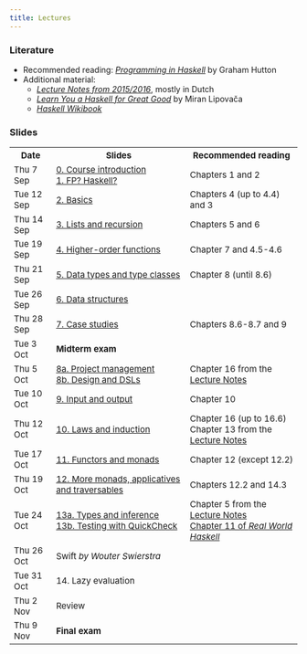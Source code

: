 ```yaml
---
title: Lectures
---
```


### Literature

* Recommended reading: [*Programming in Haskell*](http://www.cs.nott.ac.uk/~pszgmh/pih.html) by Graham Hutton
* Additional material:
    - [*Lecture Notes from 2015/2016*](http://www.cs.uu.nl/people/jur/FP-elec.pdf), mostly in Dutch
    - [*Learn You a Haskell for Great Good*](http://learnyouahaskell.com/) by Miran Lipovača
    - [*Haskell Wikibook*](https://en.wikibooks.org/wiki/Haskell)

### Slides

<table class="table table-stripped" style="font-size: 15px;">
<tr>
<th>Date</th>
<th>Slides</th>
<th>Recommended reading</th>
</tr>
<tr>
<td>Thu 7 Sep</td>
<td><a href="slides/fp-00-course-intro.pdf">0. Course introduction</a>
<br><a href="slides/fp-01-intro.pdf">1. FP? Haskell?</a></td>
<td>Chapters 1 and 2</td>
</tr>
<tr>
<td>Tue 12 Sep</td>
<td><a href="slides/fp-02-basics.pdf">2. Basics</a></td>
<td>Chapters 4 (up to 4.4) and 3</td>
</tr>
<tr>
<td>Thu 14 Sep</td>
<td><a href="slides/fp-03-lists.pdf">3. Lists and recursion</a></td>
<td>Chapters 5 and 6</td>
</tr>
<tr>
<td>Tue 19 Sep</td>
<td><a href="slides/fp-04-h-o-functions.pdf">4. Higher-order functions</a></td>
<td>Chapter 7 and 4.5-4.6</td>
</tr>
<tr>
<td>Thu 21 Sep</td>
<td><a href="slides/fp-05-data-classes.pdf">5. Data types and type classes</a></td>
<td>Chapter 8 (until 8.6)</td>
</tr>
<tr>
<td>Tue 26 Sep</td>
<td><a href="slides/fp-06-data-structures.pdf">6. Data structures</a></td>
<td></td>
</tr>
<tr>
<td>Thu 28 Sep</td>
<td><a href="slides/fp-07-case-studies.pdf">7. Case studies</a></td>
<td>Chapters 8.6-8.7 and 9</td>
</tr>
<tr class="warning">
<td>Tue 3 Oct</td>
<td><b>Midterm exam</b></td>
<td></td>
</tr>
<tr>
<td>Thu 5 Oct</td>
<td><a href="slides/fp-08a-project.pdf">8a. Project management</a>
<br><a href="slides/fp-08b-design.pdf">8b. Design and DSLs</a></td>
<td>Chapter 16 from the <a href="http://www.staff.science.uu.nl/~hage0101/FP-elec.pdf">Lecture Notes</a></td>
</tr>
<tr>
<td>Tue 10 Oct</td>
<td><a href="slides/fp-09-io.pdf">9. Input and output</a></td>
<td>Chapter 10</td>
</tr>
<tr>
<td>Thu 12 Oct</td>
<td><a href="slides/fp-10-laws.pdf">10. Laws and induction</a></td>
<td>Chapter 16 (up to 16.6) <br> Chapter 13 from the <a href="http://www.staff.science.uu.nl/~hage0101/FP-elec.pdf">Lecture Notes</a></td>
</tr>
<tr>
<td>Tue 17 Oct</td>
<td><a href="slides/fp-11-monads-one.pdf">11. Functors and monads</a></td>
<td>Chapter 12 (except 12.2)</td>
</tr>
<tr>
<td>Thu 19 Oct</td>
<td><a href="slides/fp-12-monads-two.pdf">12. More monads, applicatives and traversables</a></td>
<td>Chapters 12.2 and 14.3</td>
</tr>
<tr>
<td>Tue 24 Oct</td>
<td><a href="slides/fp-13a-types.pdf">13a. Types and inference</a>
<br><a href="slides/fp-13b-quickcheck.pdf">13b. Testing with QuickCheck</a></td>
<td>Chapter 5 from the <a href="http://www.staff.science.uu.nl/~hage0101/FP-elec.pdf">Lecture Notes</a>
<br><a href="http://book.realworldhaskell.org/read/testing-and-quality-assurance.html">Chapter 11 of <i>Real World Haskell</i></td>
</tr>
<tr>
<td>Thu 26 Oct</td>
<td><a>Swift</a> <i>by Wouter Swierstra</i></td>
<td></td>
</tr>
<tr>
<td>Tue 31 Oct</td>
<td><a>14. Lazy evaluation</a></td>
<td></td>
</tr>
<tr>
<td>Thu 2 Nov</td>
<td>Review</td>
<td></td>
</tr>
<tr class="warning">
<td>Thu 9 Nov</td>
<td><b>Final exam</b></td>
<td></td>
</tr>
</table>